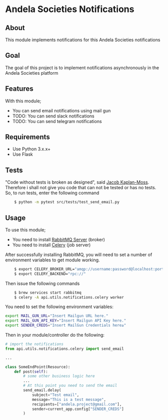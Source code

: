 # Andela Societies Notifications
## About
This module implements notifications for this Andela Societies notifications
## Goal
The goal of this project is to implement notifications asynchronously in the Andela Societies platform
## Features
With this module;
- You can send email notifications using mail gun
- TODO: You can send slack notifications
- TODO: You can send telegram notifications
## Requirements
- Use Python 3.x.x+
- Use Flask
## Tests
"Code without tests is broken as designed", said  [Jacob Kaplan-Moss](https://jacobian.org/writing/django-apps-with-buildout/#s-create-a-test-wrapper). Therefore i shall not give you code that
can not be tested or has no tests. So, to run tests, enter the following command
```sh
    $ python -m pytest src/tests/test_send_email.py
```
## Usage
To use this module;
- You need to install [RabbitMQ Server](https://www.rabbitmq.com/install-standalone-mac.html) (broker)
- You need to install [Celery](http://docs.celeryproject.org/en/latest/getting-started/first-steps-with-celery.html) (job server)

After successfully installing RabbitMQ, you will need to set a number of environment variables to get module working.
```bash
    $ export CELERY_BROKER_URL="amqp://username:password@localhost:port_number//"
    $ export CELERY_BACKEND="rpc://"

```

Then issue the following commands
```sh
    $ brew services start rabbitmq
    $ celery -A api.utils.notifications.celery worker
```
You need to set the following environment variables:
```bash
export MAIL_GUN_URL="Insert Mailgun URL here."
export MAIL_GUN_API_KEY="Insert Mailgun API Key here."
export SENDER_CREDS="Insert MailGun Credentials here≥"
```
Then in your module/controller do the following:
```python
# import the notifications
from api.utils.notifications.celery import send_email

...

class SomeEndPoint(Resource):
    def post(self):
        # some other business logic here
        ...
        # At this point you need to send the email
        send_email.delay(
            subject="Test email",
            message="This is a test message",
            recipients=["andela.project@gmail.com"],
            sender=current_app.config["SENDER_CREDS"]
        )
```

